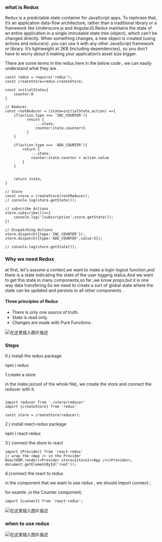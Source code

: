 ### what is Redux 

Redux is a predictable state container for JavaScript apps. To rephrase that, it’s an application data-flow architecture, rather than a traditional library or a framework like Underscore.js and AngularJS.Redux maintains the state of an entire application in a single immutable state tree (object), which can’t be changed directly. When something changes, a new object is created (using actions and reducers). you can use it with any other JavaScript framework or library. It’s lightweight at 2KB (including dependencies), so you don’t have to worry about it making your application’s asset size bigger.

There are some terms in the redux,here in the below code , we can easily understand what they are .



````
const redux = require('redux');
const createStore=redux.createStore;

const initialState={
    counter:0
}

// Reducer
const rootReducer = (state=initialState,action) =>{
    if(action.type === 'INC_COUNTER'){
          return {
              ...state,
              counter:state.counter+1
          }
    }

    if(action.type === 'ADD_COUNTER'){
        return {
            ...state,
            counter:state.counter + action.value
        }
    }


    return state;
}

// Store
const store = createStore(rootReducer);
// console.log(store.getState());

// subscribe Actions
store.subscribe(()=>{
    console.log('[subscription',store.getState());
})

// Dispatching Actions
store.dispatch({type:'INC_COUNTER'});
store.dispatch({type:'ADD_COUNTER',value:5});

// console.log(store.getState());

````



### Why we need Redux 

at first, let's assume a context,we want to make a login  logout function,and there is a state indicating the state of the user logging status.And we want to get this state in many components,so far ,we know props,but it is one way data transfering.So we need to create a sort of global state where the state can be updated and persists to all other components . 


#### Three principles of Redux 

- There is only one source of truth. 
- State is read only.
- Changes are made with Pure Functions.


![在这里插入图片描述](https://img-blog.csdnimg.cn/20210217170006152.png?x-oss-process=image/watermark,type_ZmFuZ3poZW5naGVpdGk,shadow_10,text_aHR0cHM6Ly9ibG9nLmNzZG4ubmV0L0FidWR1bGFfXw==,size_16,color_FFFFFF,t_70)



### Steps

0.) install the redux package

npm i redux 

1.create a store 

in the index.js(root of the whole file), we create the store and connect the reducer with it.

````

import reducer from './store/reducer'
import {createStore} from 'redux'

const store = createStore(reducer);

````

2.) install react-redux package

npm i react-redux

3.) connect the store to react 

````
import {Provider} from 'react-redux'
// wrap the <App /> in the Provider
ReactDOM.render(<Provider store={store}><App /></Provider>, document.getElementById('root'));
````

4.)connect the react to redux 

in the component that we want to use redux , we should import  connect ;

for examle ,in the Counter component;
````
import {connect} from 'react-redux';
````

![在这里插入图片描述](https://img-blog.csdnimg.cn/20210219201418929.png?x-oss-process=image/watermark,type_ZmFuZ3poZW5naGVpdGk,shadow_10,text_aHR0cHM6Ly9ibG9nLmNzZG4ubmV0L0FidWR1bGFfXw==,size_16,color_FFFFFF,t_70)

### when to use redux


![在这里插入图片描述](https://img-blog.csdnimg.cn/20210220151147895.png?x-oss-process=image/watermark,type_ZmFuZ3poZW5naGVpdGk,shadow_10,text_aHR0cHM6Ly9ibG9nLmNzZG4ubmV0L0FidWR1bGFfXw==,size_16,color_FFFFFF,t_70)







